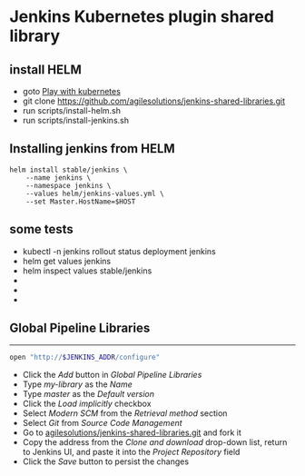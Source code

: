 # Jenkins Kubernetes plugin shared library

## install HELM

* goto [Play with kubernetes](https://labs.play-with-k8s.com/)
* git clone https://github.com/agilesolutions/jenkins-shared-libraries.git
* run scripts/install-helm.sh
* run scripts/install-jenkins.sh

## Installing jenkins from HELM

```
helm install stable/jenkins \
    --name jenkins \
    --namespace jenkins \
    --values helm/jenkins-values.yml \
    --set Master.HostName=$HOST
```

## some tests

* kubectl -n jenkins rollout status deployment jenkins 
* helm get values jenkins
* helm inspect values stable/jenkins
* 
* 
* 

## Global Pipeline Libraries

---

```bash
open "http://$JENKINS_ADDR/configure"
```

* Click the *Add* button in *Global Pipeline Libraries*
* Type *my-library* as the *Name*
* Type *master* as the *Default version*
* Click the *Load implicitly* checkbox
* Select *Modern SCM* from the *Retrieval method* section
* Select *Git* from *Source Code Management*
* Go to [agilesolutions/jenkins-shared-libraries.git](https://github.com/agilesolutions/jenkins-shared-libraries.git) and fork it
* Copy the address from the *Clone and download* drop-down list, return to Jenkins UI, and paste it into the *Project Repository* field
* Click the *Save* button to persist the changes

